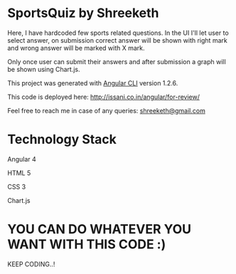 # SportsQuiz by Shreeketh
Here, I have hardcoded few sports related questions. In the UI I'll let user to select answer, on submission correct answer will be shown with right mark and wrong answer will be marked with X mark.

Only once user can submit their answers and after submission a graph will be shown using Chart.js.

This project was generated with [Angular CLI](https://github.com/angular/angular-cli) version 1.2.6.

This code is deployed here: http://issani.co.in/angular/for-review/

Feel free to reach me in case of any queries: shreeketh@gmail.com

# Technology Stack
Angular 4

HTML 5

CSS 3

Chart.js

# YOU CAN DO WHATEVER YOU WANT WITH THIS CODE :)

KEEP CODING..!

